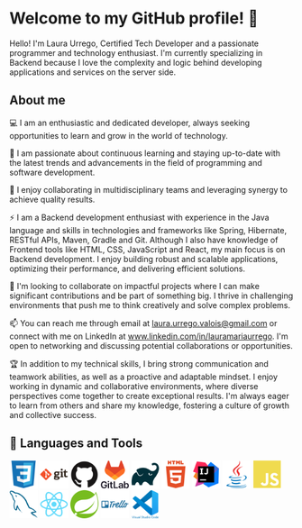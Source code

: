 # Welcome to my GitHub profile! 🌟

Hello! I'm Laura Urrego, Certified Tech Developer and a passionate programmer and technology enthusiast. I'm currently specializing in Backend because I love the complexity and logic behind developing applications and services on the server side.

## About me

💻 I am an enthusiastic and dedicated developer, always seeking opportunities to learn and grow in the world of technology.

🌱 I am passionate about continuous learning and staying up-to-date with the latest trends and advancements in the field of programming and software development.

🤝 I enjoy collaborating in multidisciplinary teams and leveraging synergy to achieve quality results.

⚡ I am a Backend development enthusiast with experience in the Java language and skills in technologies and frameworks like Spring, Hibernate, RESTful APIs, Maven, Gradle and Git. Although I also have knowledge of Frontend tools like HTML, CSS, JavaScript and React, my main focus is on Backend development. I enjoy building robust and scalable applications, optimizing their performance, and delivering efficient solutions.

💞️ I'm looking to collaborate on impactful projects where I can make significant contributions and be part of something big. I thrive in challenging environments that push me to think creatively and solve complex problems.

📫 You can reach me through email at laura.urrego.valois@gmail.com or connect with me on LinkedIn at www.linkedin.com/in/lauramariaurrego. I'm open to networking and discussing potential collaborations or opportunities.

🏆 In addition to my technical skills, I bring strong communication and teamwork abilities, as well as a proactive and adaptable mindset. I enjoy working in dynamic and collaborative environments, where diverse perspectives come together to create exceptional results. I'm always eager to learn from others and share my knowledge, fostering a culture of growth and collective success.

## 🔨 Languages and Tools

<img src="https://github.com/devicons/devicon/blob/master/icons/css3/css3-original.svg" alt="CSS" width="50"> <img src="https://github.com/devicons/devicon/blob/master/icons/git/git-original-wordmark.svg" alt="Git" width="50"> <img src="https://github.com/devicons/devicon/blob/master/icons/github/github-original.svg" alt="GitHub" width="50"> <img src="https://github.com/devicons/devicon/blob/master/icons/gitlab/gitlab-original-wordmark.svg" alt="GitLab" width="50"> <img src="https://github.com/devicons/devicon/blob/master/icons/gradle/gradle-plain.svg" alt="Gradle" width="50"> <img src="https://github.com/devicons/devicon/blob/master/icons/html5/html5-plain-wordmark.svg" alt="HTML" width="50"> <img src="https://github.com/devicons/devicon/blob/master/icons/intellij/intellij-original.svg" alt="IntelliJ" width="50"> <img src="https://github.com/devicons/devicon/blob/master/icons/java/java-original.svg" alt="Java" width="50"> <img src="https://github.com/devicons/devicon/blob/master/icons/javascript/javascript-plain.svg" alt="JavaScript" width="50"> <img src="https://github.com/devicons/devicon/blob/master/icons/mysql/mysql-original.svg" alt="MySQL" width="50"> <img src="https://github.com/devicons/devicon/blob/master/icons/react/react-original.svg" alt="React" width="50"> <img src="https://github.com/devicons/devicon/blob/master/icons/spring/spring-original.svg" alt="Spring" width="50"> <img src="https://github.com/devicons/devicon/blob/master/icons/trello/trello-plain-wordmark.svg" alt="Trello" width="50"> <img src="https://github.com/devicons/devicon/blob/master/icons/vscode/vscode-original-wordmark.svg" alt="VSCode" width="50"> 


